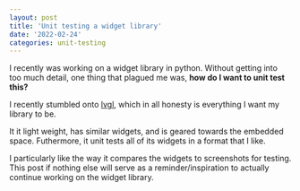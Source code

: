 ```yaml
---
layout: post
title: 'Unit testing a widget library'
date: '2022-02-24'
categories: unit-testing
---
```

I recently was working on a widget library in python. Without getting into too much detail, one thing that plagued me was, **how do I want to unit test this?**

I recently stumbled onto [lvgl](https://github.com/lvgl/lvgl), which in all honesty is everything I want my library to be.

It it light weight, has similar widgets, and is geared towards the embedded space. Futhermore, it unit tests all of its widgets in a format that I like.

I particularly like the way it compares the widgets to screenshots for testing. This post if nothing else will serve as a reminder/inspiration to actually continue working on the widget library.